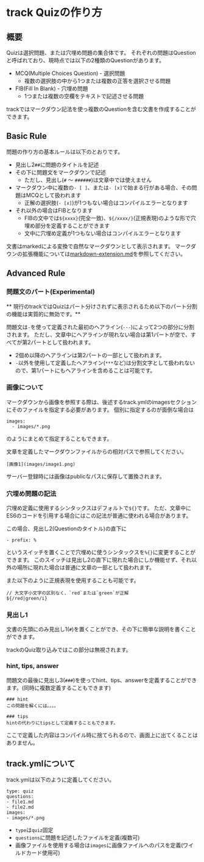 # track Quizの作り方
## 概要
Quizは選択問題、または穴埋め問題の集合体です。
それぞれの問題はQuestionと呼ばれており、現時点では以下の2種類のQuestionがあります。


- MCQ(Multiple Choices Question) - 選択問題
  - 複数の選択肢の中から1つまたは複数の正答を選択させる問題
- FIB(Fill In Blank) - 穴埋め問題
  - 1つまたは複数の空欄をテキストで記述させる問題

trackではマークダウン記法を使っ複数のQuestionを含む文書を作成することができます。

## Basic Rule
問題の作り方の基本ルールは以下のとおりです。

- 見出し2`##`に問題のタイトルを記述
- その下に問題文をマークダウンで記述
  - ただし、見出し(`#` 〜 `######`)は文章中では使えません
- マークダウン中に複数の`- [ ]`、または`- [x]`で始まる行がある場合、その問題はMCQとして扱われます
  - 正解の選択肢(`- [x]`)が1つもない場合はコンパイルエラーとなります
- それ以外の場合はFIBとなります
  - FIBの文中では`${xxxx}`(完全一致)、`${/xxxx/}`(正規表現)のような形で穴埋め部分を定義することができます
  - 文中に穴埋め定義が1つもない場合はコンパイルエラーとなります

文書はmarkedによる変換で自然なマークダウンとして表示されます。
マークダウンの拡張機能については[markdown-extension.md](markdown-extension.md)を参照してください。

## Advanced Rule
### 問題文のパート(Experimental)
** 現行のtrackではQuizはパート分けされずに表示されるため以下のパート分割の機能は実質的に無効です。**

問題文は`-`を使って定義された最初のヘアライン(`---`)によって2つの部分に分割されます。
ただし、文章中にヘアラインが現れない場合は第1パートが空で、すべてが第2パートとして扱われます。

- 2個め以降のヘアラインは第2パートの一部として扱われます。
- `-`以外を使用して定義したヘアライン(`***`など)は分割文字として扱われないので、第1パートにもヘアラインを含めることは可能です。

### 画像について
マークダウンから画像を参照する際は、後述するtrack.ymlのimagesセクションにそのファイルを指定する必要があります。
個別に指定するのが面倒な場合は

```
images:
  - images/*.png
```

のようにまとめて指定することもできます。


文章を定義したマークダウンファイルからの相対パスで参照してください。

```
[画像1](images/image1.png)
```

サーバー登録時には画像はpublicなパスに保存して置換されます。


### 穴埋め問題の記法
穴埋め定義に使用するシンタックスはデフォルトで`${}`です。
ただ、文章中にES6のコードを引用する場合にはこの記法が普通に使われる場合があります。

この場合、見出し2(Questionのタイトル)の直下に

```
- prefix: %
```

というスイッチを置くことで穴埋めに使うシンタックスを`%{}`に変更することができます。
このスイッチは見出し2の直下に現れた場合にしか機能せず、それ以外の場所に現れた場合は普通に文章の一部として扱われます。

また以下のように正規表現を使用することも可能です。

```
// 大文字小文字の区別なく、`red`または`green`が正解
${/red|green/i}
```

### 見出し1
文書の先頭にのみ見出し1(`#`)を置くことができ、その下に簡単な説明を書くことができます。

trackのQuiz取り込みではこの部分は無視されます。

### hint, tips, answer
問題文の最後に見出し3(`###`)を使ってhint、tips、answerを定義することができます。(同時に複数定義することもできます)


```
### hint
この問題を解くには。。。。

### tips
hintの代わりにtipsとして定義することもできます。
```

ここで定義した内容はコンパイル時に捨てられるので、画面上に出てくることはありません。

## track.ymlについて
track.ymlは以下のように定義してください。

```
type: quiz
questions:
- file1.md
- file2.md
images:
- images/*.png
```

- `type`は`quiz`固定
- `questions`に問題を記述したファイルを定義(複数可)
- 画像ファイルを使用する場合は`images`に画像ファイルへのパスを定義(ワイルドカード使用可)

